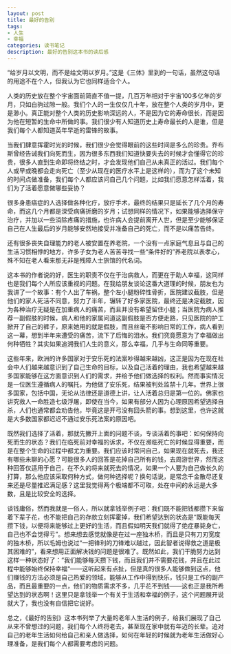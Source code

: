 ```yaml
---
layout: post
title: 最好的告别
tags:
- 人生
- 幸福
categories: 读书笔记
description: 最好的告别这本书的读后感
---
```


“给岁月以文明，而不是给文明以岁月。”这是《三体》里到的一句话，虽然这句话的用途不在个人，但我认为它也同样适合个人。

人类的历史放在整个宇宙面前简直不值一提，几百万年相对于宇宙100多亿年的岁月，只如白驹过隙一般。我们个人的一生仅仅几十年，放在整个人类的岁月中，更是渺小。真正能对整个人类的历史影响深远的人，不是因为它的寿命很长，而是因为他在短暂的生命中所做的事。我们很少有人知道历史上寿命最长的人是谁，但是我们每个人都知道英年早逝的雷锋的故事。

当我们肆意挥霍时光的时候，我们很少会觉得眼前的这些时间是多么的珍贵。乔布斯曾经告诫我们向死而生，因为很多东西我们知道快要失去的时候才会懂得它的珍贵，很多人直到生命即将终结之时，才会发现他们自己从未真正的活过。我们每个人或早或晚都会走向死亡（至少从现在的医疗水平上是这样的），而为了这个未知的时间点做准备，我们每个人都应该问自己几个问题，比如我们愿意怎样活着，我们为了活着愿意做哪些妥协？

很多身患癌症的人选择做各种化疗，放疗手术，最终的结果只是延长了几个月的寿命，而这几个月都是深受病痛折磨的岁月；试想同样的情况下，如果能够选择保守治疗，并加以一些消除疼痛的措施，也许病人会提前离开人世，但是至少能够保证自己在人生最后的岁月能够安然地接受并准备自己的死亡，而不是以痛苦告终。

还有很多丧失自理能力的老人被安置在养老院，一个没有一点家庭气息且与自己的生活习惯相悖的地方，许多子女为老人苦苦寻找一些“条件好的”养老院以表孝心，殊不知在老人看来那无非是残障人士旅馆的代名词。

这本书的作者说的好，医生的职责不仅在于治病救人，而更在于助人幸福，这同样也是我们每个人所应该重视的问题。在我给朋友谈论这番大道理的时候，朋友也为我讲了一个故事：有个人出了车祸，整个左小腿粉碎性骨折，医院建议截肢，但是他们的家人死活不同意，努力了半年，辗转了好多家医院，最终还是决定截肢，因为各种治疗无疑是在加重病人的痛苦，而且并没有希望留住小腿；当医院为病人推荐一副假肢的时候，病人和他的家属问道这副假肢是否方便走路，只见医院的护工掀开了自己的裤子，原来她用的就是假肢，而且丝毫不影响日常的工作，病人看到这一幕，想到半年来遭受的痛苦，流下了后悔的泪水。我们究竟愿意为了幸福做出何种牺牲？其实如果追溯我们人生的意义，那么幸福，几乎与生命同等重要。

这些年来，欧洲的许多国家对于安乐死的法案吵得越来越凶，这正是因为在现在社会中人们越来越意识到了自己生命的目标，以及自己活着的理由，我也希望越来越多国家能够在这方面意识到人们的需求，并给予他们做选择的权利。然而事实情况是一位医生遵循病人的嘱托，为他做了安乐死，结果被判处监禁十几年。世界上很多国家，包括中国，无论从法律还是道德上讲，让人活着总归是第一位的。佛家也讲究救人一命胜造七级浮屠，即使在当今，如果有部分人因为心理原因希望选择自杀，人们也通常都会劝告他，毕竟这是开弓没有回头箭的事。想到这里，也许这就是大多数国家都迟迟不通过安乐死法案的原因吧。

既然我们选择了活着，那就先撇开上面的问题不谈，专谈活着的事吧：如何保持向死而生的状态？我们在临死前对幸福的诉求，不仅在濒临死亡的时候显得重要，而是在整个生命的过程中都尤为重要。我们应该时常问自己，如果现在就死去，我还有哪些未聊的心愿？可能很多人的回答是花掉自己所有的钱，去周游世界，然而这种回答仅适用于自己，在不久的将来就死去的情况，如果一个人要为自己做长久的打算，那么他应该采取何种方式，做何种选择呢？换句话说，是常念千金散尽还复来还是尽量推迟满足感？这里我觉得两个极端都不可取，处在中间的永远是大多数，且是比较安全的选择。

谈钱庸俗，然而我就是一俗人，所以就拿钱举例子吧：我们既不能把钱都攒下来留着下辈子花，也不能把自己的存款立刻挥霍掉，我们希望达到的状态是“既能每天攒下钱，以便将来能够过上更好的生活，而且假如明天我们就得了绝症暴毙身亡，自己也不会觉得亏”。想来想去感觉就像是在过一座独木桥，而且是只有刀刃宽度的独木桥，所以毛姆也说过“一把锋利的刀锋难以越过，因此智者说得救之道是极其困难的”，看来想用正面解决钱的问题是很难了。既然如此，我们干脆努力达到这样一种状态好了：”我们能够每天攒下钱，而且我们并不需要花钱，并且在此过程中能够始终保持幸福“——这听起来有点扯，但是真的很多人能够做到这点，他们赚钱的方法必须是自己热爱的领域，能够从工作中得到快乐，钱只是工作的副产品，而且最重要的一点，他们的物质需求不多，几乎花不到钱——这也正是我所希望达到的状态啊！这里只是拿钱举一个有关于生活和幸福的例子，这个问题展开说就大了，我也没有自信把它说好。

总之，《最好的告别》这本书列举了大量的老年人生活的例子，给我们展现了自己从来不曾想过的问题，我们每个人终将老去，甚至现在家中就有年迈的长辈。追对自己的老年生活如何给自己和亲人做选择，如何在年轻的时候就为老年生活做好心理准备，是我们每个人都需要考虑的问题。
 